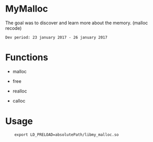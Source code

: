 # MyMalloc

The goal was to discover and learn more about the memory. (malloc recode)

    Dev period: 23 january 2017 - 26 january 2017

Functions
=====

* malloc

* free

* realloc

* calloc

Usage
=====

        export LD_PRELOAD=absolutePath/libmy_malloc.so
